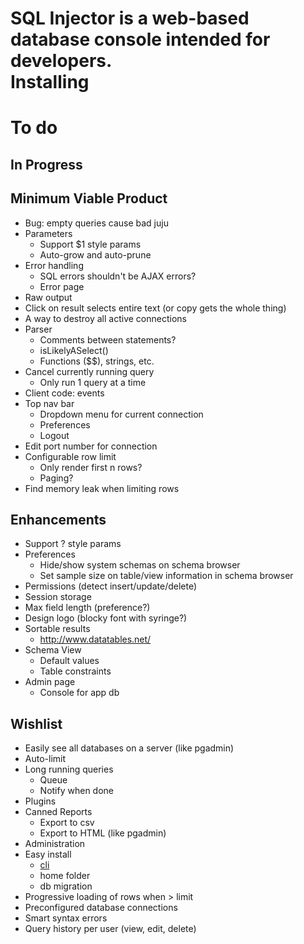 SQL Injector is a web-based database console intended for developers.  
Installing
==========

To do
====
## In Progress

## Minimum Viable Product

* Bug: empty queries cause bad juju
* Parameters
  * Support $1 style params
  * Auto-grow and auto-prune
* Error handling
  * SQL errors shouldn't be AJAX errors?
  * Error page
* Raw output
* Click on result selects entire text (or copy gets the whole thing)
* A way to destroy all active connections
* Parser
  * Comments between statements?
  * isLikelyASelect()
  * Functions ($$), strings, etc.
* Cancel currently running query
  * Only run 1 query at a time
* Client code: events
* Top nav bar
  * Dropdown menu for current connection
  * Preferences
  * Logout
* Edit port number for connection
* Configurable row limit
  * Only render first n rows?
  * Paging?
* Find memory leak when limiting rows

## Enhancements

* Support ? style params
* Preferences
  * Hide/show system schemas on schema browser
  * Set sample size on table/view information in schema browser
* Permissions (detect insert/update/delete)
* Session storage
* Max field length (preference?)
* Design logo (blocky font with syringe?)
* Sortable results
  * http://www.datatables.net/
* Schema View
  * Default values
  * Table constraints
* Admin page
  * Console for app db

## Wishlist  
* Easily see all databases on a server (like pgadmin)
* Auto-limit
* Long running queries
  * Queue
  * Notify when done
* Plugins
* Canned Reports
  * Export to csv
  * Export to HTML (like pgadmin)
* Administration
* Easy install
  * [cli](https://github.com/rlidwka/sinopia/blob/master/lib/cli.js)
  * home folder
  * db migration
* Progressive loading of rows when > limit
* Preconfigured database connections
* Smart syntax errors
* Query history per user (view, edit, delete)
